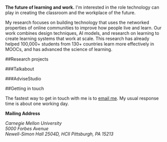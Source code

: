 **The future of learning and work.** I'm interested in the role technology can play in creating the classroom and the workplace of the future.

My research focuses on building technology that uses the networked properties of online communities to improve how people live and learn. Our work combines design techniques, AI models, and research on learning to create learning systems that work at scale. This research has already helped 100,000+ students from 130+ countries learn more effectively in MOOCs, and has advanced the science of learning.

##Research projects

###Talkabout

###AdviseStudio




##Getting in touch
<p class="message">
  The fastest way to get in touch with me is to <a href="mailto:chinmayk@cs.cmu.edu">email me</a>. My usual response time is about one working day.
</p>


**Mailing Address**
<address>
Carnegie Mellon University<br/>
5000 Forbes Avenue<br/>
Newell-Simon Hall 2504D, HCII
Pittsburgh, PA 15213
</address>
